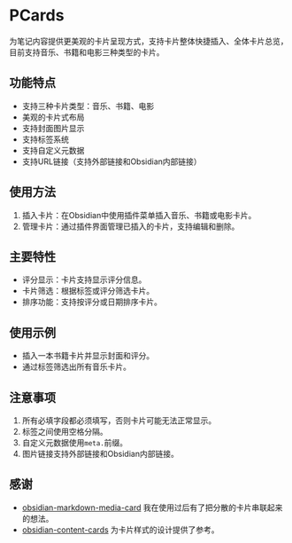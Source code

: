 # PCards
为笔记内容提供更美观的卡片呈现方式，支持卡片整体快捷插入、全体卡片总览，目前支持音乐、书籍和电影三种类型的卡片。

## 功能特点

- 支持三种卡片类型：音乐、书籍、电影
- 美观的卡片式布局
- 支持封面图片显示
- 支持标签系统
- 支持自定义元数据
- 支持URL链接（支持外部链接和Obsidian内部链接）

## 使用方法

1. 插入卡片：在Obsidian中使用插件菜单插入音乐、书籍或电影卡片。
2. 管理卡片：通过插件界面管理已插入的卡片，支持编辑和删除。

## 主要特性

- 评分显示：卡片支持显示评分信息。
- 卡片筛选：根据标签或评分筛选卡片。
- 排序功能：支持按评分或日期排序卡片。

## 使用示例

- 插入一本书籍卡片并显示封面和评分。
- 通过标签筛选出所有音乐卡片。

## 注意事项

1. 所有必填字段都必须填写，否则卡片可能无法正常显示。
2. 标签之间使用空格分隔。
3. 自定义元数据使用`meta.`前缀。
4. 图片链接支持外部链接和Obsidian内部链接。

## 感谢
- [obsidian-markdown-media-card](https://github.com/zhouhua/obsidian-markdown-media-card) 我在使用过后有了把分散的卡片串联起来的想法。
- [obsidian-content-cards](https://github.com/liqms/obsidian-content-cards) 为卡片样式的设计提供了参考。
